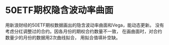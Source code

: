 # 50ETF期权隐含波动率曲面
用新浪财经的50ETF期权数据画出的隐含波动率曲面和Vega，能动态更新。
没有考虑分红调整过的合约。因各月份的期权合约数量不一致，
在画曲面时，对合约数量少的月份的数据用2次曲线拟合，
用拟合值填补空缺。